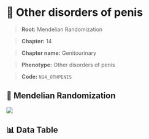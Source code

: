 # 🧪 Other disorders of penis

> **Root:** Mendelian Randomization

> **Chapter:** 14  

> **Chapter name:** Genitourinary

> **Phenotype:** Other disorders of penis  

> **Code:** `N14_OTHPENIS`

## 🧬 Mendelian Randomization  

<img src="/MR/Figures/Forward/N14_OTHPENIS.png"/>

## 📊 Data Table

<CsvTableMRF src="/MR_Data/Forward/N14_OTHPENIS.csv"/>
